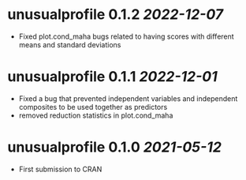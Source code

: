 # unusualprofile 0.1.2 _2022-12-07_

* Fixed plot.cond_maha bugs related to having scores with different means and standard deviations


# unusualprofile 0.1.1 _2022-12-01_

* Fixed a bug that prevented independent variables and independent composites to be used together as predictors
* removed reduction statistics in plot.cond_maha


# unusualprofile 0.1.0 _2021-05-12_

* First submission to CRAN
